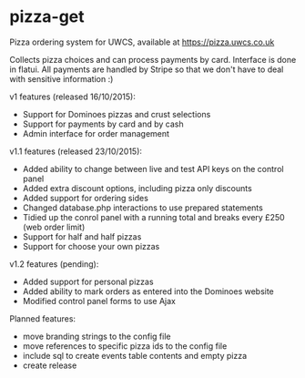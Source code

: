 # pizza-get
Pizza ordering system for UWCS, available at https://pizza.uwcs.co.uk

Collects pizza choices and can process payments by card. Interface is done in flatui. All payments are handled by Stripe so that we don't have to deal with sensitive information :)

v1 features (released 16/10/2015):
* Support for Dominoes pizzas and crust selections
* Support for payments by card and by cash
* Admin interface for order management

v1.1 features (released 23/10/2015):
* Added ability to change between live and test API keys on the control panel
* Added extra discount options, including pizza only discounts
* Added support for ordering sides
* Changed database.php interactions to use prepared statements
* Tidied up the conrol panel with a running total and breaks every £250 (web order limit)
* Support for half and half pizzas
* Support for choose your own pizzas

v1.2 features (pending):
* Added support for personal pizzas
* Added ability to mark orders as entered into the Dominoes website
* Modified control panel forms to use Ajax

Planned features:
* move branding strings to the config file
* move references to specific pizza ids to the config file
* include sql to create events table contents and empty pizza
* create release

